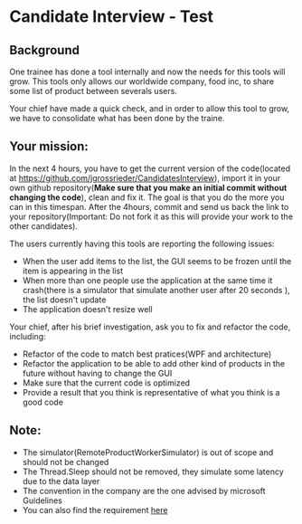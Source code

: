 # Candidate Interview - Test
## Background 
One trainee has done a tool internally and now the needs for this tools will grow.
This tools only allows our worldwide company, food inc, to share some list of product between severals users.

Your chief have made a quick check, and in order to allow this tool to grow, we have to consolidate what has been done by the traine.

## Your mission:
In the next 4 hours, you have to get the current version of the code(located at https://github.com/jgrossrieder/CandidatesInterview), import it in your own github repository(**Make sure that you make an initial commit without changing the code**), clean and fix it. The goal is that you do the more you can in this timespan.
After the 4hours, commit and send us back the link to your repository(Important: Do not fork it as this will provide your work to the other candidates).

The users currently having this tools are reporting the following issues:
* When the user add items to the list, the GUI seems to be frozen until the item is appearing in the list
* When more than one people use the application at the same time it crash(there is a simulator that simulate another user after 20 seconds ), the list doesn't update
* The application doesn't resize well
 
Your chief, after his brief investigation, ask you to fix and refactor the code, including:
 - Refactor of the code to match best pratices(WPF and architecture)
 - Refactor the application to be able to add other kind of products in the future without having to change the GUI
 - Make sure that the current code is optimized
 - Provide a result that you think is representative of what you think is a good code
 
 
 
## Note:
* The simulator(RemoteProductWorkerSimulator) is out of scope and should not be changed
* The Thread.Sleep should not be removed, they simulate some latency due to the data layer
* The convention in the company are the one advised by microsoft Guidelines
* You can also find the requirement [here](Prerequisite.md)
